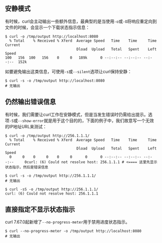 ## 安静模式

有时候，curl会主动输出一些额外信息，最典型的是当使用`-o`或`-O`将响应重定向到文件的时候，会显示一个下载状态指示信息：

```shell
$ curl -o /tmp/output http://localhost:8080
  % Total    % Received % Xferd  Average Speed   Time    Time     Time  Current
                                 Dload  Upload   Total   Spent    Left  Speed
100   156  100   156    0     0   189k      0 --:--:-- --:--:-- --:--:--  152k
```

如要避免输出这类信息，可使用`-s`或`--silent`选项让curl保持安静：

```shell
$ curl -s -o /tmp/output http://localhost:8080
# 无输出
```

## 仍然输出错误信息

有时候，我们需要让curl工作在安静模式，但是当发生错误时仍需给出提示。选项`-S`或`--show-error`就是用于这个目的的，下面的例子中，我们故意写一个无效的IP地址URL来测试：

```shell
$ curl -o /tmp/output http://256.1.1.1/
  % Total    % Received % Xferd  Average Speed   Time    Time     Time  Current
                                 Dload  Upload   Total   Spent    Left  Speed
  0     0    0     0    0     0      0      0 --:--:-- --:--:-- --:--:--     0curl: (6) Could not resolve host: 256.1.1.1 # <==== 这里先显示状态指示，然后是错误信息
```

```shell
$ curl -s -o /tmp/output http://256.1.1.1/
# 无输出
```

```shell
$ curl -sS -o /tmp/output http://256.1.1.1/
curl: (6) Could not resolve host: 256.1.1.1
```

## 直接指定不显示状态指示

curl 7.67.0起新增了`--no-progress-meter`用于禁用进度状态指示。

```shell
$ curl --no-progress-meter -o /tmp/output http://localhost:8080
# 无输出
```
